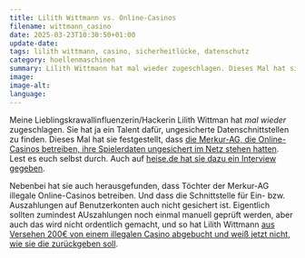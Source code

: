 ```yaml
---
title: Lilith Wittmann vs. Online-Casinos
filename: wittmann_casino
date: 2025-03-23T10:30:50+01:00
update-date:
tags: lilith wittmann, casino, sicherheitlücke, datenschutz
category: hoellenmaschinen
summary: Lilith Wittmann hat mal wieder zugeschlagen. Dieses Mal hat sie Sicherheitslücken in Online-Casinos gefunden, über die man die Daten aller Spieler_innen abfragen und Ein- bzw. Auszahlungen tätigen.
image:
image-alt:
language:
---
```


Meine Lieblingskrawallinfluenzerin/Hackerin Lilith Wittman hat _mal wieder_ zugeschlagen. Sie hat ja ein Talent dafür, ungesicherte Datenschnittstellen zu finden. Dieses Mal hat sie festgestellt, dass [die Merkur-AG, die Online-Casinos betreiben, ihre Spielerdaten ungesichert im Netz stehen hatten](https://lilithwittmann.medium.com/casinonutzer-der-merkur-gruppe-verlieren-nicht-nur-ihr-geld-sondern-auch-ihre-daten-ef6710184f7c). Lest es euch selbst durch. Auch auf [heise.de hat sie dazu ein Interview gegeben](https://www.heise.de/hintergrund/Man-hat-sich-einen-Dreck-um-die-Sicherheit-der-Daten-der-Spieler-geschert-10321798.html).

Nebenbei hat sie auch herausgefunden, dass Töchter der Merkur-AG illegale Online-Casinos betreiben. Und dass die Schnittstelle für Ein- bzw. Auszahlungen auf Benutzerkonten auch nicht gesichert ist. Eigentlich sollten zumindest AUszahlungen noch einmal manuell geprüft werden, aber auch das wird nicht ordentlich gemacht, und so hat Lilith Wittmann [aus Versehen 200€ von einem illegalen Casino abgebucht und weiß jetzt nicht, wie sie die zurückgeben soll](https://chaos.social/@Lilith/114179582155180800).
